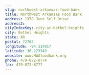 ```yaml
---
slug: northwest-arkansas-food-bank
title: Northwest Arkansas Food Bank
address: 1378 June Self Drive
address2: 
cityIndexKey: city-ar-bethel-heights
city: Bethel Heights
state: AR
postal: 72764
longitude: -94.114917
latitude: 36.223349
website: www.NWAfoodbank.org
phone: 479-872-8774
fax: 479-872-8777
---
```

